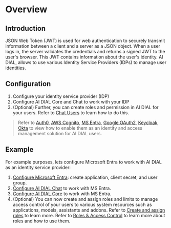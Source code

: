 # Overview

## Introduction

JSON Web Token (JWT) is used for web authentication to securely transmit information between a client and a server as a JSON object. When a user logs in, the server validates the credentials and returns a signed JWT to the user's browser. This JWT contains information about the user's identity. AI DIAL, allows to use various Identity Service Providers (IDPs) to manage user identities.

## Configuration

1. Configure your identity service provider (IDP)
2. Configure AI DIAL Core and Chat to work with your IDP
3. (Optional) Further, you can create roles and permission in AI DIAL for your users. Refer to [Chat Users](/Roles%20and%20Access%20Control/chat-users) to learn how to do this.

> Refer to [Auth0](./IDPs/auth0), [AWS Cognito](./IDPs/cognito), [MS Entra](./IDPs/entraID), [Google OAuth2](./IDPs/google), [Keycloak](./IDPs/keycloak), [Okta](./IDPs/okta) to view how to enable them as an identity and access management solution for AI DIAL users.

## Example

For example purposes, lets configure Microsoft Entra to work with AI DIAL as an identity service provider: 

1. [Configure Microsoft Entra](/Auth/Web/IDPs/entraID#configure-microsoft-entra-id): create application, client secret, and user group.
2. [Configure AI DIAL Chat](/Auth/Web/IDPs/entraID#ai-dial-chat-settings) to work with MS Entra.
3. [Configure AI DIAL Core](/Auth/Web/IDPs/entraID#ai-dial-core-settings) to work with MS Entra.
4. (Optional) You can now create and assign roles and limits to manage access control of your users to various system resources such as applications, models, assistants and addons. Refer to [Create and assign roles](/Auth/Web/IDPs/entraID#assignment-of-roles) to learn more. Refer to [Roles & Access Control](/Roles%20and%20Access%20Control/overview) to learn more about roles and how to use them. 

